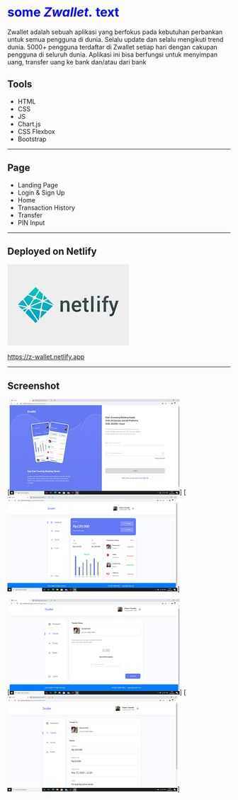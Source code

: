 # <span style="color:blue">some *Zwallet.* text</span>

Zwallet adalah sebuah aplikasi yang berfokus pada kebutuhan perbankan untuk semua pengguna di dunia. Selalu update dan selalu mengikuti trend dunia. 5000+ pengguna terdaftar di Zwallet setiap hari dengan cakupan pengguna di seluruh dunia. Aplikasi ini bisa berfungsi untuk menyimpan uang, transfer uang ke bank dan/atau dari bank

## Tools
- HTML
- CSS
- JS
- Chart.js
- CSS Flexbox
- Bootstrap

______________________________________________________________________________________

## Page
- Landing Page
- Login & Sign Up
- Home
- Transaction History
- Transfer
- PIN Input

_______________________________________________________________________________________

## Deployed on Netlify
[![Netlify](/readme/netlify.png)](https://www.netlify.com/)

https://z-wallet.netlify.app

______________________________________________________________________________________

## Screenshot
[![1](/readme/1.png)]   [![1](/readme/2.png)]

[![1](/readme/3.png)]   [![1](/readme/4.png)]
